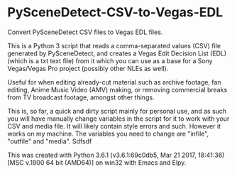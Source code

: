 # PySceneDetect-CSV-to-Vegas-EDL
Convert PySceneDetect CSV files to Vegas EDL files.


This is a Python 3 script that reads a comma-separated values (CSV) file generated by PySceneDetect, and creates a Vegas Edit Decision List (EDL) (which is a txt text file) from it which you can use as a base for a Sony Vegas/Vegas Pro project (possibly other NLEs as well).

Useful for when editing already-cut material such as archive footage, fan editing, Anime Music Video (AMV) making, or removing commercial breaks from TV broadcast footage, amongst other things.

This is, so far, a quick and dirty script mainly for personal use, and as such you will have manually change variables in the script for it to work with your CSV and media file. It will likely contain style errors and such. However it works on my machine. The variables you need to change are "infile", "outfile" and "media". Sdfsdf 

This was created with Python 3.6.1 (v3.6.1:69c0db5, Mar 21 2017, 18:41:36) [MSC v.1900 64 bit (AMD64)] on win32 with Emacs and Elpy.
